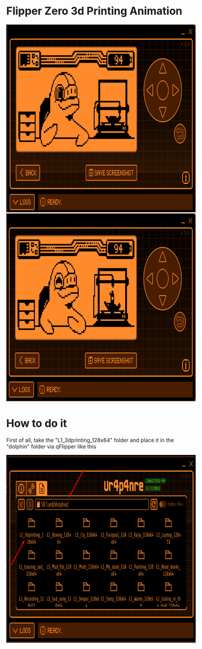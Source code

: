 # Flipper Zero 3d Printing Animation

<img loading="lazy" src="https://raw.githubusercontent.com/Davim09/flipper_3dprinting_animation/main/Screenshot_237.png" width="850" height="500"/>

<img loading="lazy" src="https://raw.githubusercontent.com/Davim09/flipper_3dprinting_animation/main/Screenshot_239.png" width="850" height="500"/>

# How to do it 
First of all, take the "L1_3dprinting_128x64" folder and place it in the "dolphin" folder via qFlipper like this

<img loading="lazy" src="https://raw.githubusercontent.com/Davim09/flipper_3dprinting_animation/main/Screenshot_238.png" width="870" height="500"/>
